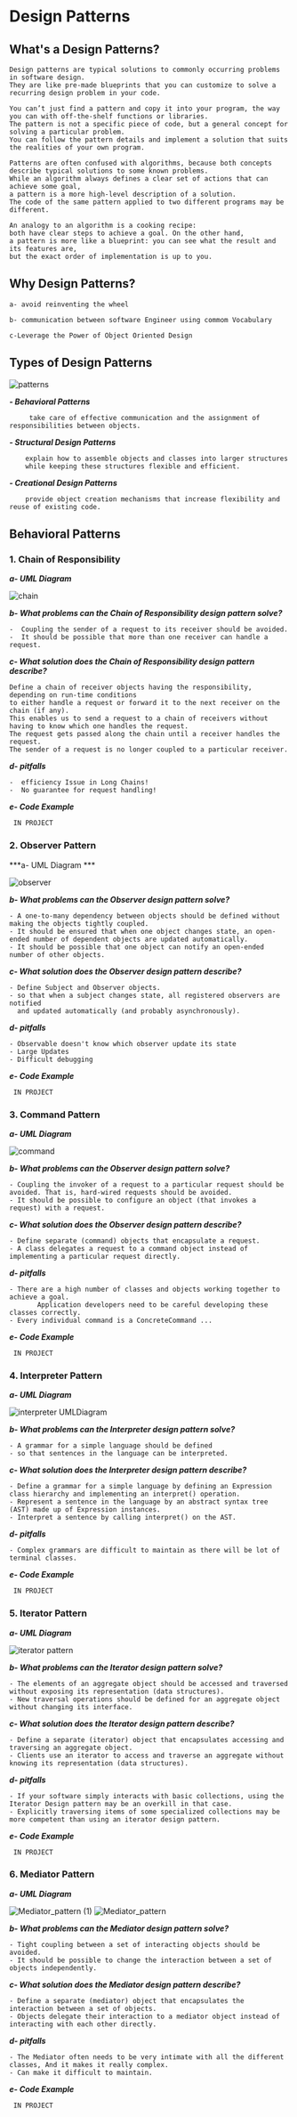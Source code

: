 # Design Patterns

## What's a Design Patterns?

	Design patterns are typical solutions to commonly occurring problems in software design. 
	They are like pre-made blueprints that you can customize to solve a recurring design problem in your code.

	You can’t just find a pattern and copy it into your program, the way you can with off-the-shelf functions or libraries. 
	The pattern is not a specific piece of code, but a general concept for solving a particular problem. 
	You can follow the pattern details and implement a solution that suits the realities of your own program.

	Patterns are often confused with algorithms, because both concepts describe typical solutions to some known problems. 
	While an algorithm always defines a clear set of actions that can achieve some goal,
	a pattern is a more high-level description of a solution. 
	The code of the same pattern applied to two different programs may be different.

	An analogy to an algorithm is a cooking recipe: 
	both have clear steps to achieve a goal. On the other hand, 
	a pattern is more like a blueprint: you can see what the result and its features are, 
	but the exact order of implementation is up to you.

## Why Design Patterns?

    a- avoid reinventing the wheel

    b- communication between software Engineer using commom Vocabulary
    
    c-Leverage the Power of Object Oriented Design

## Types of Design Patterns

![patterns](https://user-images.githubusercontent.com/50085672/180302387-cfa77ad8-b8e2-44f8-8aa5-d7c3fa6cf4b9.PNG)


 ***- Behavioral  Patterns***
			 
		 take care of effective communication and the assignment of responsibilities between objects.
 ***- Structural Design Patterns***
		 
		explain how to assemble objects and classes into larger structures
		while keeping these structures flexible and efficient.
 ***- Creational Design Patterns***
				 
		provide object creation mechanisms that increase flexibility and reuse of existing code.

## **Behavioral Patterns**

 ### 1. Chain of Responsibility

 

***a- UML Diagram***
 
 
![chain](https://user-images.githubusercontent.com/50085672/180303015-94c0d78c-88c4-470f-9917-22101ae9f164.png)








 ***b- What problems can the Chain of Responsibility design pattern solve?***
 	
  	-  Coupling the sender of a request to its receiver should be avoided.
  	-  It should be possible that more than one receiver can handle a request.


***c- What solution does the Chain of Responsibility design pattern describe?***
	
	Define a chain of receiver objects having the responsibility, depending on run-time conditions
	to either handle a request or forward it to the next receiver on the chain (if any).
	This enables us to send a request to a chain of receivers without having to know which one handles the request. 
	The request gets passed along the chain until a receiver handles the request. 
	The sender of a request is no longer coupled to a particular receiver.
	

 ***d- pitfalls***


 	-  efficiency Issue in Long Chains!
 	-  No guarantee for request handling!

 ***e- Code Example***
 
 	 IN PROJECT
	 
	 
### 2. Observer Pattern

***a- UML Diagram  ***

![observer](https://user-images.githubusercontent.com/50085672/180453348-3f11135e-57ed-4308-9284-284f49f8020c.png)


***b- What problems can the Observer design pattern solve?***

	- A one-to-many dependency between objects should be defined without making the objects tightly coupled.
	- It should be ensured that when one object changes state, an open-ended number of dependent objects are updated automatically.
	- It should be possible that one object can notify an open-ended number of other objects.

***c- What solution does the Observer design pattern describe?***

	- Define Subject and Observer objects.
	- so that when a subject changes state, all registered observers are notified
	  and updated automatically (and probably asynchronously).

 ***d- pitfalls***
 
 	- Observable doesn't know which observer update its state
	- Large Updates
	- Difficult debugging
 
 
 
 ***e- Code Example***
 
 	 IN PROJECT


### 3. Command Pattern


***a- UML Diagram***

![command](https://user-images.githubusercontent.com/50085672/180668082-361e5d39-fc44-464c-ac3c-5a59380a8f2c.jpg)


***b- What problems can the Observer design pattern solve?***

	- Coupling the invoker of a request to a particular request should be avoided. That is, hard-wired requests should be avoided.
	- It should be possible to configure an object (that invokes a request) with a request.


***c- What solution does the Observer design pattern describe?***

	- Define separate (command) objects that encapsulate a request.
	- A class delegates a request to a command object instead of implementing a particular request directly.
	
	
	
 ***d- pitfalls***
 
 	- There are a high number of classes and objects working together to achieve a goal. 
	       Application developers need to be careful developing these classes correctly.
	- Every individual command is a ConcreteCommand ...
 
 
 
 ***e- Code Example***
 
 	 IN PROJECT


### 4. Interpreter Pattern

***a- UML Diagram***

![interpreter UMLDiagram](https://user-images.githubusercontent.com/50085672/183257440-6bd249a9-e35a-4d77-b757-fb6169ebc2e8.png)


***b- What problems can the Interpreter design pattern solve?***

	- A grammar for a simple language should be defined
	- so that sentences in the language can be interpreted.
	
	
***c- What solution does the Interpreter design pattern describe?***

	- Define a grammar for a simple language by defining an Expression class hierarchy and implementing an interpret() operation.
	- Represent a sentence in the language by an abstract syntax tree (AST) made up of Expression instances.
	- Interpret a sentence by calling interpret() on the AST.

***d- pitfalls***

	- Complex grammars are difficult to maintain as there will be lot of terminal classes.
	

 ***e- Code Example***
 
 	 IN PROJECT


### 5. Iterator Pattern

***a- UML Diagram***

![iterator pattern](https://user-images.githubusercontent.com/50085672/183257875-8eb98a98-a25a-41ab-b987-af7f82c69348.PNG)


***b- What problems can the Iterator design pattern solve?***

	- The elements of an aggregate object should be accessed and traversed without exposing its representation (data structures).
	- New traversal operations should be defined for an aggregate object without changing its interface.



***c- What solution does the Iterator design pattern describe?***

	- Define a separate (iterator) object that encapsulates accessing and traversing an aggregate object.
	- Clients use an iterator to access and traverse an aggregate without knowing its representation (data structures).
	
***d- pitfalls***

	- If your software simply interacts with basic collections, using the Iterator Design pattern may be an overkill in that case.
	- Explicitly traversing items of some specialized collections may be more competent than using an iterator design pattern.

***e- Code Example***
 
 	 IN PROJECT


### 6. Mediator Pattern

***a- UML Diagram***

![Mediator_pattern (1)](https://user-images.githubusercontent.com/50085672/183317514-0261444a-421a-4bdc-9e64-0f44a7d76361.png)
![Mediator_pattern](https://user-images.githubusercontent.com/50085672/183317539-719a4d32-6773-4c02-8373-e4282347b593.png)


***b- What problems can the Mediator design pattern solve?***

	- Tight coupling between a set of interacting objects should be avoided.
	- It should be possible to change the interaction between a set of objects independently.


***c- What solution does the Mediator design pattern describe?***

	- Define a separate (mediator) object that encapsulates the interaction between a set of objects.
	- Objects delegate their interaction to a mediator object instead of interacting with each other directly.
	
***d- pitfalls***
	
	
	- The Mediator often needs to be very intimate with all the different classes, And it makes it really complex.
	- Can make it difficult to maintain.

***e- Code Example***
 
 	 IN PROJECT
